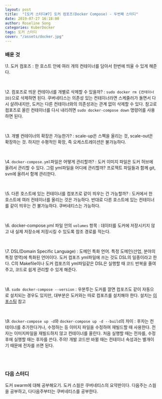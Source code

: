 ```yaml
---
layout: post
title:  "[도커 스터디#7] 도커 컴포즈(Docker Compose) - 두번째 스터디"
date: 2019-07-27 16:18:00
author: Roseline Song
categories: KuberDocker
tags: 도커 스터디
cover: "/assets/docker.jpg"
---
```


### 배운 것

\1. 도커 컴포즈 : 한 호스트 안에 여러 개의 컨테이너를 담아서 한번에 띄울 수 있게 해준다.


<br>

\2. 컴포즈로 띄운 컨테이너를 개별로 삭제할 수 있을까? : `sudo docker rm {컨테이너 ID}`으로 삭제하면 된다. 쿠버네티스는 의존성 있는 컨테이너라면 스케줄러가 돌면서 다시 살려내지만, 도커는 다른 컨테이너와의 의존성과는 관계 없이 삭제할 수 있다. 참고로 컴포즈로 올린 컨테이너를 다시 내리려면 `sudo docker-compose down` 명령어를 사용하면 된다. 

<br>

\3. 개별 컨테이너의 확장은 가능한가? : scale-up은 스펙을 올리는 것, scale-out은 확장하는 것. 하지만 수평적인 확장, 즉 오케스트레이션은 불가능하다.   

<br>

\4. `docker-compose.yml`파일은 어떻게 관리할까? : 도커 이미지 파일은 도커 허브에 올려서 관리할 수 있다. 그럼 yml파일을 어디에 관리할까? 프로젝트 파일들과 함께 git, svn에 올려서 함께 관리한다.


<br>

\5. 다른 호스트에 있는 컨테이너를 컴포즈로 같이 띄우는 건 가능할까? : 도커에서 한 호스트에 여러 컨테이너를 올리는 것은 가능하다. 반대로 다른 호스트에 있는 컨테이너를 같이 띄우는 건 불가능하다. 쿠버네티스는 가능하다. 

<br>

\6. docker-compose.yml 파일 안의 `volumes` 항목 : 데이터를 도커에 저장시키지 않고 내 실제 저장소에 저장시킬 수 있도록 참조 경로를 적는다.   

<br>

\7. DSL(Domain Specific Language) : 도메인 특화 언어. 특정 도메인(산업, 분야의 특정 영역)에 특화된 언어이다. 도커 컴포즈 yml파일에 쓰는 것도 DSL의 일종이라고 한다. C의 Makefile이나 도커 컴포즈의 yml파일같은 DSL은 실행할 때 코드 반복을 줄여주고, 코드로 쉽게 관리할 수 있게 해준다. 

<br>

\8. `sudo docker-compose --version` : 우분투는 도커를 깔면 컴포즈도 같이 자동으로 설치되는 경우도 있지만, 대부분은 도커와는 따로 컴포즈를 설치해야 한다. 설치는 [이 포스팅](https://roseline124.github.io/kuberdocker/2019/07/24/docker-study06.html) 참고

<br>

\9. `docker-compose up -d`와 `docker-compose up -d --build`의 차이 : 후자는 컨테이너를 추가한다거나, 수정하는 등 이미지 파일을 수정하여 재빌드할 때 사용한다. 전자는 이미지파일을 재빌드하지 않고 컨테이너를 올린다. 처음 실행할 때는 전자를, 수정 후에 실행할 때는 후자를 쓴다. 주의! 개발 코드만 바뀔 때는 컨테이너 속성과는 별개이기 때문에 전자를 쓰면 된다.

<br>
<br>


### 다음 스터디 

도커 swarm에 대해 공부해오기. 도커 스웜은 쿠버네티스의 요약판이다. 다음주는 스웜을 공부하고, 다다음주부터는 쿠버네티스를 공부한다. 

<br>
<br>
